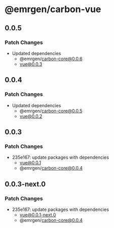 # @emrgen/carbon-vue

## 0.0.5

### Patch Changes

- Updated dependencies
  - @emrgen/carbon-core@0.0.6
  - vue@0.0.3

## 0.0.4

### Patch Changes

- Updated dependencies
  - @emrgen/carbon-core@0.0.5
  - vue@0.0.2

## 0.0.3

### Patch Changes

- 235e167: update packages with dependencies
  - vue@0.0.1
  - @emrgen/carbon-core@0.0.4

## 0.0.3-next.0

### Patch Changes

- 235e167: update packages with dependencies
  - vue@0.0.1-next.0
  - @emrgen/carbon-core@0.0.4
